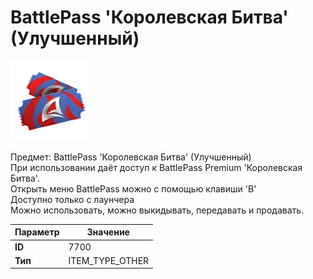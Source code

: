 # BattlePass 'Королевская Битва' (Улучшенный)

![Item Image](../img/7700.webp?raw=true)

Предмет: BattlePass 'Королевская Битва' (Улучшенный)<br>При использовании даёт доступ к BattlePass Premium 'Королевская Битва'.<br>Открыть меню BattlePass можно с помощью клавиши 'B'<br>Доступно только с лаунчера<br>Можно использовать, можно выкидывать, передавать и продавать.


| Параметр | Значение |
|----------|----------|
| **ID** | 7700 |
| **Тип** | ITEM_TYPE_OTHER |

